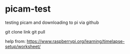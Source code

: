 # picam-test
testing picam and downloading to pi via github

git clone link
git pull


help from:
https://www.raspberrypi.org/learning/timelapse-setup/worksheet/
